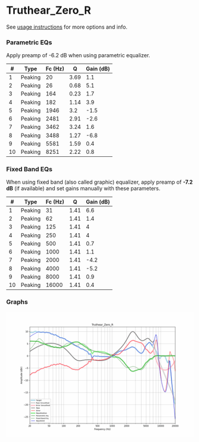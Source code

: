 # Truthear_Zero_R
See [usage instructions](https://github.com/jaakkopasanen/AutoEq#usage) for more options and info.

### Parametric EQs
Apply preamp of -6.2 dB when using parametric equalizer.

|   # | Type    |   Fc (Hz) |    Q |   Gain (dB) |
|-----|---------|-----------|------|-------------|
|   1 | Peaking |        20 | 3.69 |         1.1 |
|   2 | Peaking |        26 | 0.68 |         5.1 |
|   3 | Peaking |       164 | 0.23 |         1.7 |
|   4 | Peaking |       182 | 1.14 |         3.9 |
|   5 | Peaking |      1946 | 3.2  |        -1.5 |
|   6 | Peaking |      2481 | 2.91 |        -2.6 |
|   7 | Peaking |      3462 | 3.24 |         1.6 |
|   8 | Peaking |      3488 | 1.27 |        -6.8 |
|   9 | Peaking |      5581 | 1.59 |         0.4 |
|  10 | Peaking |      8251 | 2.22 |         0.8 |

### Fixed Band EQs
When using fixed band (also called graphic) equalizer, apply preamp of **-7.2 dB** (if available) and set gains manually with these parameters.

|   # | Type    |   Fc (Hz) |    Q |   Gain (dB) |
|-----|---------|-----------|------|-------------|
|   1 | Peaking |        31 | 1.41 |         6.6 |
|   2 | Peaking |        62 | 1.41 |         1.4 |
|   3 | Peaking |       125 | 1.41 |         4   |
|   4 | Peaking |       250 | 1.41 |         4   |
|   5 | Peaking |       500 | 1.41 |         0.7 |
|   6 | Peaking |      1000 | 1.41 |         1.1 |
|   7 | Peaking |      2000 | 1.41 |        -4.2 |
|   8 | Peaking |      4000 | 1.41 |        -5.2 |
|   9 | Peaking |      8000 | 1.41 |         0.9 |
|  10 | Peaking |     16000 | 1.41 |         0.4 |

### Graphs
![](./Truthear_Zero_R.png)
